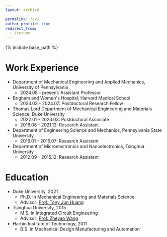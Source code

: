 ```yaml
---
layout: archive

permalink: /cv/
author_profile: true
redirect_from:
  - /resume
---
```


{% include base_path %}

Work Experience
======
* Department of Mechanical Engineering and Applied Mechanics, University of Pennsylvania
    * 2024.08 - present: Assistant Professor  
* Brigham and Women's Hospital, Harvard Medical School
    * 2023.03 - 2024.07: Postdoctoral Research Fellow 
* Thomas Lord Department of Mechanical Engineering and Materials Science, Duke University
    * 2022.01 - 2023.03: Postdoctoral Associate
    * 2016.08 - 2021.12: Research Assistant
* Department of Engineering Science and Mechanics, Pennsylvania State University
    * 2016.01 - 2016.07: Research Assistant
* Department of Microelectronics and Nanoelectronics, Tsinghua University
    * 2012.09 - 2015.12: Research Assistant

Education
======

* Duke University, 2021
    * Ph.D. in Mechanical Engineering and Materials Science 
    * Advisor: [Prof. Tony Jun Huang](https://acoustofluidics.pratt.duke.edu/people/tony-jun-huang)
* Tsinghua University, 2015
    * M.S. in Integrated Circuit Engineering
    * Advisor: [Prof. Zheyao Wang](https://main.ime.tsinghua.edu.cn/members.html)
* Harbin Institute of Technology, 2011
    * B.S. in Mechanical Design Manufacturing and Automation


